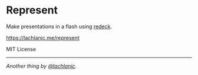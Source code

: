 # Represent

Make presentations in a flash using [redeck](https://github.com/jxnblk/redeck).

https://lachlanjc.me/represent

MIT License

___
*Another thing by [@lachlanjc](https://lachlanjc.me).*
